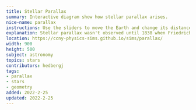 ```yaml
---
title: Stellar Parallax
summary: Interactive diagram show how stellar parallax arises.
nice-name: parallax
instructions: Use the sliders to move the Earth and change its distance from the sun. Note where the red star would appear in relation to the background stars.
explanation: Stellar parallax wasn't observed until 1838 when Friedrich Bessel first measured the effect using star 61 Cygi. It was known that it should be observable from Earth, provided by the Earth indeed moved in an orbit around the sun, but the effects were too small to be seen until telescope technology advanced. The geometry of the measurement is simple. Modern astronomical measurements still use parallax to determine the distance to stars.
location: https://ccny-physics-sims.github.io/sims/parallax/
width: 900
height: 500
subject: astronomy
topics: stars
contributors: hedbergj
tags:
- parallax
- stars
- geometry
added: 2022-2-25
updated: 2022-2-25
---
```

